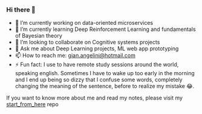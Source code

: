 ### Hi there 👋


- 🔭 I’m currently working on data-oriented microservices
- 🌱 I’m currently learning Deep Reinforcement Learning and fundamentals of Bayesian theory
- 👯 I’m looking to collaborate on Cognitive systems projects
- 💬 Ask me about Deep Learning projects, ML web app prototyping
- 📫 How to reach me: gian.angelini@hotmail.com
- ⚡ Fun fact: I use to have remote study sessions around the world, speaking english. Sometimes I have to wake up too early in the morning and I end up being so dizzy that I confuse some words, completely changing the meaning of the sentence, before to realize my mistake 😂.

If you want to know more about me and read my notes, please visit my [start_from_here](https://github.com/gianfa/start_from_here) repo
